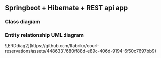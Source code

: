 <h2>Springboot + Hibernate + REST api app</h2>
<h3>Class diagram</h3>

<h3>Entity relationship UML diagram</h3>
![ERDdiag2](https://github.com/lfabriko/court-reservations/assets/4486331/680ff88d-e89d-406d-9194-6f60c7697bb9)





